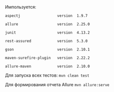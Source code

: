 
Импользуется:

    aspectj        			version  1.9.7

    allure         			version  2.25.0

    junit          			version  4.13.2
	
    rest-assured   			version  5.3.0
	
	gson		   			version  2.10.1
	
	maven-surefire-plugin	version  2.22.2

	allure-maven			version  2.10.0
	
Для запуска всех тестов:
`mvn clean test`
	
Для формирования отчета Allure
`mvn allure:serve`